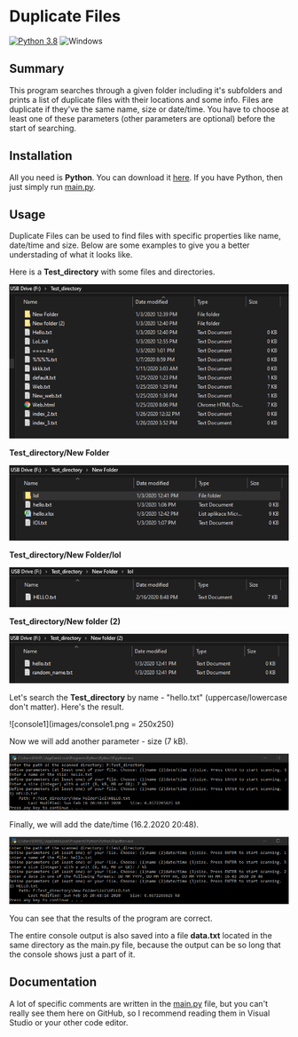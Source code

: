 # Duplicate Files

[![Python 3.8](https://img.shields.io/badge/python-3.8-blue)](https://www.python.org/downloads/release/python-380/)
![Windows](https://img.shields.io/badge/platform-windows-lightgrey)

## Summary
This program searches through a given folder including it's subfolders and prints a list of duplicate files with their locations and some info.
Files are duplicate if they've the same name, size or date/time.
You have to choose at least one of these parameters (other parameters are optional) before the start of searching.

## Installation
All you need is **Python**. You can download it [here](https://www.python.org/downloads/).
If you have Python, then just simply run [main.py](main.py).

## Usage
Duplicate Files can be used to find files with specific properties like name, date/time and size. Below are some examples to give you a better understading of what it looks like.

Here is a **Test_directory** with some files and directories.

![img1](images/image1.png)


**Test_directory/New Folder**

![img2](images/image2.png)


**Test_directory/New Folder/lol**

![img3](images/image3.png)


**Test_directory/New folder (2)**

![img4](images/image4.png)


Let's search the **Test_directory** by name - "hello.txt" (uppercase/lowercase don't matter). Here's the result.

![console1](images/console1.png = 250x250)


Now we will add another parameter - size (7 kB).

![console2](images/console2.png)


Finally, we will add the date/time (16.2.2020 20:48).

![console3](images/console3.png)


You can see that the results of the program are correct.


The entire console output is also saved into a file **data.txt** located in the same directory as the main.py file, because the output can be so long that the console shows just a part of it.  

## Documentation
A lot of specific comments are written in the [main.py](main.py) file, but you can't really see them here on GitHub, so I recommend reading them in Visual Studio or your other code editor.
